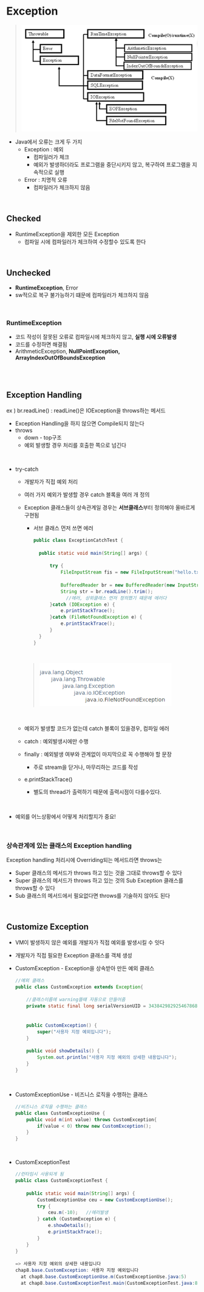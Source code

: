 # Exception 

> ![image-20200218133737072](images/image-20200218133737072.png)

- Java에서 오류는 크게 두 가지
  - Exception : 예외
    - 컴파일러가 체크
    - 예외가 발생하더라도 프로그램을 중단시키지 않고, 복구하여 프로그램을 지속적으로 실행
  - Error : 치명적 오류
    - 컴파일러가 체크하지 않음

<br>

## Checked 

- RuntimeException을 제외한 모든 Exception
  - 컴파일 시에 컴파일러가 체크하여 수정할수 있도록 한다

<br>

## Unchecked

- **RuntimeException**, Error
- sw적으로 복구 불가능하기 떄문에 컴파일러가 체크하지 않음

<br>

### RuntimeException

- 코드 작성이 잘못된 오류로 컴파일시에 체크하지 않고, **실행 시에 오류발생**
- 코드를 수정하면 해결됨
- ArithmeticException, **NullPointException, ArrayIndexOutOfBoundsException**

<br>

<br>

## Exception Handling

ex ) br.readLine() : readLine()은 IOException을 throws하는 메서드

- Exception Handling을 하지 않으면 Compile되지 않는다
- throws 
  - down - top구조
  - 예외 발생할 경우 처리를 호출한 쪽으로 넘긴다

<br>

- try-catch

  - 개발자가 직접 예외 처리

  - 여러 가지 예외가 발생할 경우 catch 블록을 여러 개 정의

  - Exception 클래스들이 상속관계일 경우는 **서브클래스**부터 정의해야 올바르게 구현됨

    - 서브 클래스 먼저 쓰면 에러

      ```java
      public class ExceptionCatchTest {
      
      	public static void main(String[] args) {
      		
      		try {
      			FileInputStream fis = new FileInputStream("hello.txt");
      			
      			BufferedReader br = new BufferedReader(new InputStreamReader(System.in));
      			String str = br.readLine().trim();
                  //에러, 상위클래스 먼저 정의했기 떄문에 에러다
      		}catch (IOException e) {
      			e.printStackTrace();
      		}catch (FileNotFoundException e) {
      			e.printStackTrace();
      		}	
      	}
      }
      ```

      <br>

    > ![image-20200218150752251](images/image-20200218150752251.png)

  <br>

  - 예외가 발생할 코드가 없는데 catch 블록이 있을경우, 컴파일 에러
  - catch : 예외발생시에만 수행
  - finally : 예외발생 여부와 관계없이 마지막으로 꼭 수행해야 할 문장
    - 주로 stream을 닫거나, 마무리하는 코드를 작성

  - e.printStackTrace()
    - 별도의 thread가 출력하기 때문에 출력시점이 다를수있다.

<br>

- 예외를 어느상황에서 어떻게 처리할지가 중요!

<br>

### 상속관계에 있는 클래스의  Exception handling

Exception handling 처리시에 Overriding되는 메서드라면 throws는

- Super 클래스의 메서드가 throws 하고 있는 것을 그대로 throws할 수 있다
- Super 클래스의 메서드가 throws 하고 있는 것의 Sub Exception 클래스를 throws할 수 있다
- Sub 클래스의 메서드에서 필요없다면 throws를 기술하지 않아도 된다

<br>

## Customize Exception

- VM이 발생하지 않은 예외를 개발자가 직접 예외를 발생시킬 수 잇다

- 개발자가 직접 필요한 Exception 클래스를 객체 생성

- CustomException - Exception을 상속받아 만든 예외 클래스

  ```java
  //예외 클래스
  public class CustomException extends Exception{
  
      //클래스이름에 warning뜰떄 자동으로 만들어줌
      private static final long serialVersionUID = 3438429829254678688L;
  
  
      public CustomException() {
          super("사용자 지정 예외입니다");
      }
  
      public void showDetails() {
          System.out.println("사용자 지정 예외의 상세한 내용입니다");
      }
  }
  ```

<br>

- CustomExceptionUse - 비즈니스 로직을 수행하는 클래스

  ```java
  //비즈니스 로직을 수행하는 클래스
  public class CustomExceptionUse {
      public void m(int value) throws CustomException{
          if(value < 0) throw new CustomException();
      }
  }
  ```

<br>

- CustomExceptionTest 

  ```java
  //런타임시 사용되게 됨
  public class CustomExceptionTest {
  
      public static void main(String[] args) {
          CustomExceptionUse ceu = new CustomExceptionUse();
          try {
              ceu.m(-10); 	//에러발생
          } catch (CustomException e) {
              e.showDetails();
              e.printStackTrace();
          }
      }
  }
  
  => 사용자 지정 예외의 상세한 내용입니다
  chap8.base.CustomException: 사용자 지정 예외입니다
  	at chap8.base.CustomExceptionUse.m(CustomExceptionUse.java:5)
  	at chap8.base.CustomExceptionTest.main(CustomExceptionTest.java:8)
  
  ```

  

